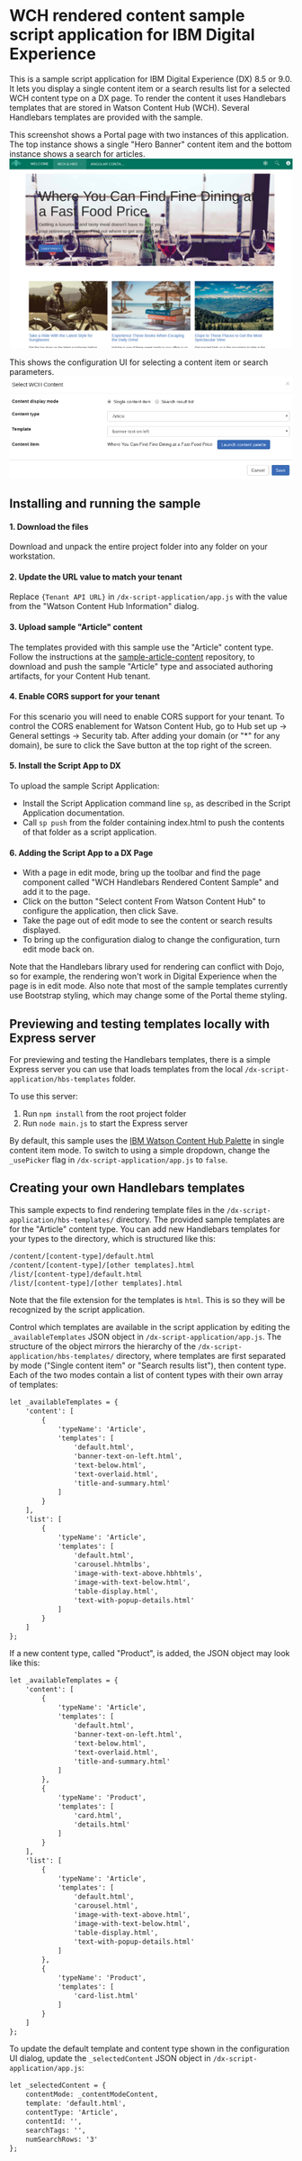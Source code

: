 # WCH rendered content sample script application for IBM Digital Experience
This is a sample script application for IBM Digital Experience (DX) 8.5 or 9.0. It lets you display a single content item or a search results list for a selected WCH content type on a DX page. To render the content it uses Handlebars templates that are stored in Watson Content Hub (WCH). Several Handlebars templates are provided with the sample.


This screenshot shows a Portal page with two instances of this application. The top instance shows a single "Hero Banner" content item and the bottom instance shows a search for articles.
![Alt text](docs/dx-script-app.jpg?raw=true "Sample screenshot")

This shows the configuration UI for selecting a content item or search parameters.
![Alt text](docs/dx-script-app-configuration.jpg?raw=true "Sample configuration screenshot")


## Installing and running the sample

#### 1. Download the files

Download and unpack the entire project folder into any folder on your workstation.

#### 2. Update the URL value to match your tenant

Replace `{Tenant API URL}` in `/dx-script-application/app.js` with the value from the "Watson Content Hub Information" dialog.

#### 3. Upload sample "Article" content

The templates provided with this sample use the "Article" content type. Follow the instructions at the [sample-article-content](https://github.com/ibm-wch/sample-article-content) repository, to download and push the sample "Article" type and associated authoring artifacts, for your Content Hub tenant.

#### 4. Enable CORS support for your tenant

For this scenario you will need to enable CORS support for your tenant. To control the CORS enablement for Watson Content Hub, go to Hub set up -> General settings -> Security tab. After adding your domain (or "*" for any domain), be sure to click the Save button at the top right of the screen.

#### 5. Install the Script App to DX

To upload the sample Script Application:
+ Install the Script Application command line `sp`, as described in the Script Application documentation.
+ Call `sp push` from the folder containing index.html to push the contents of that folder as a script application.

#### 6. Adding the Script App to a DX Page

+ With a page in edit mode, bring up the toolbar and find the page component called "WCH Handlebars Rendered Content Sample" and add it to the page.
+ Click on the button "Select content From Watson Content Hub" to configure the application, then click Save.
+ Take the page out of edit mode to see the content or search results displayed.
+ To bring up the configuration dialog to change the configuration, turn edit mode back on.

Note that the Handlebars library used for rendering can conflict with Dojo, so for example, the rendering won't work in Digital Experience when the page is in edit mode. Also note that most of the sample templates currently use Bootstrap styling, which may change some of the Portal theme styling.


## Previewing and testing templates locally with Express server

For previewing and testing the Handlebars templates, there is a simple Express server you can use that loads templates from the local `/dx-script-application/hbs-templates` folder.

To use this server:
1. Run `npm install` from the root project folder
2. Run `node main.js` to start the Express server

By default, this sample uses the [IBM Watson Content Hub Palette](https://github.com/ibm-wch/sample-picker) in single content item mode. To switch to using a simple dropdown, change the `_usePicker` flag in `/dx-script-application/app.js` to `false`.


## Creating your own Handlebars templates

This sample expects to find rendering template files in the `/dx-script-application/hbs-templates/` directory. The provided sample templates are for the "Article" content type. You can add new Handlebars templates for your types to the directory, which is structured like this:

	/content/[content-type]/default.html
	/content/[content-type]/[other templates].html
	/list/[content-type]/default.html
	/list/[content-type]/[other templates].html

Note that the file extension for the templates is `html`. This is so they will be recognized by the script application.

Control which templates are available in the script application by editing the `_availableTemplates` JSON object in `/dx-script-application/app.js`. The structure of the object mirrors the hierarchy of the `/dx-script-application/hbs-templates/` directory, where templates are first separated by mode ("Single content item" or "Search results list"), then content type. Each of the two modes contain a list of content types with their own array of templates:

```
let _availableTemplates = {
	'content': [
		{
			'typeName': 'Article',
			'templates': [
				'default.html',
				'banner-text-on-left.html',
				'text-below.html',
				'text-overlaid.html',
				'title-and-summary.html'
			]
		}
	],
	'list': [
		{
			'typeName': 'Article',
			'templates': [
				'default.html',
				'carousel.hhtmlbs',
				'image-with-text-above.hbhtmls',
				'image-with-text-below.html',
				'table-display.html',
				'text-with-popup-details.html'
			]
		}
	]
};
```

If a new content type, called "Product", is added, the JSON object may look like this:
```
let _availableTemplates = {
	'content': [
		{
			'typeName': 'Article',
			'templates': [
				'default.html',
				'banner-text-on-left.html',
				'text-below.html',
				'text-overlaid.html',
				'title-and-summary.html'
			]
		},
		{
			'typeName': 'Product',
			'templates': [
				'card.html',
				'details.html'
			]
		}
	],
	'list': [
		{
			'typeName': 'Article',
			'templates': [
				'default.html',
				'carousel.html',
				'image-with-text-above.html',
				'image-with-text-below.html',
				'table-display.html',
				'text-with-popup-details.html'
			]
		},
		{
			'typeName': 'Product',
			'templates': [
				'card-list.html'
			]
		}
	]
};
```

To update the default template and content type shown in the configuration UI dialog, update the `_selectedContent` JSON object in `/dx-script-application/app.js`:
```
let _selectedContent = {
	contentMode: _contentModeContent,
	template: 'default.html',
	contentType: 'Article',
	contentId: '',
	searchTags: '',
	numSearchRows: '3'
};
```
